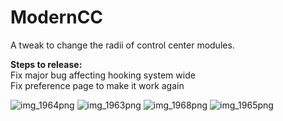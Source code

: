 # ModernCC
A tweak to change the radii of control center modules. 

**Steps to release:**  
Fix major bug affecting hooking system wide  
Fix preference page to make it work again


![img_1964png](https://user-images.githubusercontent.com/40959576/66708674-295ad380-ed22-11e9-82dc-a5fe0930d873.jpg)
![img_1963png](https://user-images.githubusercontent.com/40959576/66708675-295ad380-ed22-11e9-9918-cb9ddd70280f.jpg)
![img_1968png](https://user-images.githubusercontent.com/40959576/66708676-295ad380-ed22-11e9-8152-c8e6e7e594c2.jpg)
![img_1965png](https://user-images.githubusercontent.com/40959576/66708677-29f36a00-ed22-11e9-8715-7ec3b14d0066.jpg)
